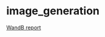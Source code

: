 # image_generation

[WandB report](https://wandb.ai/yuliazhelt/image%20generation/reports/Image-generation--Vmlldzo2MjkzMjM0)
